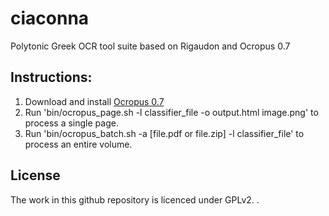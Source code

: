 # ciaconna

Polytonic Greek OCR tool suite based on Rigaudon and Ocropus 0.7

## Instructions:
1. Download and install [Ocropus 0.7](https://github.com/tmbdev/ocropy)
2. Run 'bin/ocropus_page.sh -l classifier_file -o output.html image.png' to process a single page.
3. Run 'bin/ocropus_batch.sh -a [file.pdf or file.zip] -l classifier_file' to process an entire volume.

## License
The work in this github repository is licenced under GPLv2.
.

